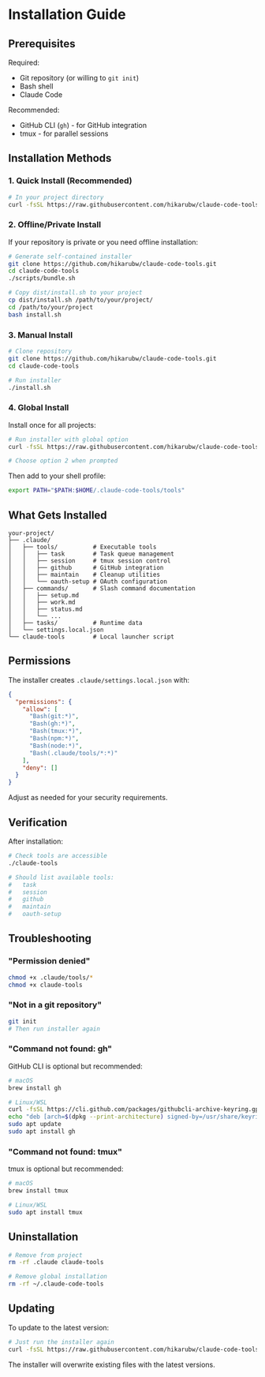 # Installation Guide

## Prerequisites

Required:
- Git repository (or willing to `git init`)
- Bash shell
- Claude Code

Recommended:
- GitHub CLI (`gh`) - for GitHub integration
- tmux - for parallel sessions

## Installation Methods

### 1. Quick Install (Recommended)

```bash
# In your project directory
curl -fsSL https://raw.githubusercontent.com/hikarubw/claude-code-tools/main/install.sh | bash
```

### 2. Offline/Private Install

If your repository is private or you need offline installation:

```bash
# Generate self-contained installer
git clone https://github.com/hikarubw/claude-code-tools.git
cd claude-code-tools
./scripts/bundle.sh

# Copy dist/install.sh to your project
cp dist/install.sh /path/to/your/project/
cd /path/to/your/project
bash install.sh
```

### 3. Manual Install

```bash
# Clone repository
git clone https://github.com/hikarubw/claude-code-tools.git
cd claude-code-tools

# Run installer
./install.sh
```

### 4. Global Install

Install once for all projects:

```bash
# Run installer with global option
curl -fsSL https://raw.githubusercontent.com/hikarubw/claude-code-tools/main/install.sh | bash

# Choose option 2 when prompted
```

Then add to your shell profile:
```bash
export PATH="$PATH:$HOME/.claude-code-tools/tools"
```

## What Gets Installed

```
your-project/
├── .claude/
│   ├── tools/          # Executable tools
│   │   ├── task        # Task queue management
│   │   ├── session     # tmux session control
│   │   ├── github      # GitHub integration
│   │   ├── maintain    # Cleanup utilities
│   │   └── oauth-setup # OAuth configuration
│   ├── commands/       # Slash command documentation
│   │   ├── setup.md
│   │   ├── work.md
│   │   ├── status.md
│   │   └── ...
│   ├── tasks/          # Runtime data
│   └── settings.local.json
└── claude-tools        # Local launcher script
```

## Permissions

The installer creates `.claude/settings.local.json` with:

```json
{
  "permissions": {
    "allow": [
      "Bash(git:*)",
      "Bash(gh:*)",
      "Bash(tmux:*)",
      "Bash(npm:*)",
      "Bash(node:*)",
      "Bash(.claude/tools/*:*)"
    ],
    "deny": []
  }
}
```

Adjust as needed for your security requirements.

## Verification

After installation:

```bash
# Check tools are accessible
./claude-tools

# Should list available tools:
#   task
#   session
#   github
#   maintain
#   oauth-setup
```

## Troubleshooting

### "Permission denied"
```bash
chmod +x .claude/tools/*
chmod +x claude-tools
```

### "Not in a git repository"
```bash
git init
# Then run installer again
```

### "Command not found: gh"
GitHub CLI is optional but recommended:
```bash
# macOS
brew install gh

# Linux/WSL
curl -fsSL https://cli.github.com/packages/githubcli-archive-keyring.gpg | sudo dd of=/usr/share/keyrings/githubcli-archive-keyring.gpg
echo "deb [arch=$(dpkg --print-architecture) signed-by=/usr/share/keyrings/githubcli-archive-keyring.gpg] https://cli.github.com/packages stable main" | sudo tee /etc/apt/sources.list.d/github-cli.list > /dev/null
sudo apt update
sudo apt install gh
```

### "Command not found: tmux"
tmux is optional but recommended:
```bash
# macOS
brew install tmux

# Linux/WSL  
sudo apt install tmux
```

## Uninstallation

```bash
# Remove from project
rm -rf .claude claude-tools

# Remove global installation
rm -rf ~/.claude-code-tools
```

## Updating

To update to the latest version:

```bash
# Just run the installer again
curl -fsSL https://raw.githubusercontent.com/hikarubw/claude-code-tools/main/install.sh | bash
```

The installer will overwrite existing files with the latest versions.